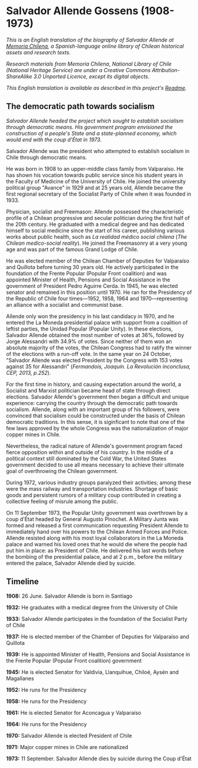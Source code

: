 # Salvador Allende Gossens (1908-1973)

_This is an English translation of the biography of Salvador Allende at [Memoria Chilena](https://www.memoriachilena.gob.cl/602/w3-article-799.html), a Spanish-language online library of Chilean historical assets and research texts._

_Research materials from Memoria Chilena, National Library of Chile (National Heritage Service) are under a Creative Commons Attribution-ShareAlike 3.0 Unported Licence, except its digital objects._

_This English translation is available as described in this project's [Readme](https://github.com/jamieglohere/a-place-for-salvador-allende#license)._

## The democratic path towards socialism

_Salvador Allende headed the project which sought to establish socialism through democratic means. His government program envisioned the construction of a people's State and a state-planned economy, which would end with the coup d'État in 1973._

Salvador Allende was the president who attempted to establish socialism in Chile through democratic means.

He was born in 1908 to an upper-middle class family from Valparaíso. He has shown his vocation towards public service since his student years in the Faculty of Medicine of the University of Chile. He joined the university political group "Avance" in 1929 and at 25 years old, Allende became the first regional secretary of the Socialist Party of Chile when it was founded in 1933.

Physician, socialist and Freemason: Allende possessed the characteristic profile of a Chilean progressive and secular politician during the first half of the 20th century. He graduated with a medical degree and has dedicated himself to social medicine since the start of his career, publishing various works about public health, such as _La realidad médico social chilena_ (_The Chilean medico-social reality_). He joined the Freemasonry at a very young age and was part of the famous Grand Lodge of Chile.

He was elected member of the Chilean Chamber of Deputies for Valparaíso and Quillota before turning 30 years old. He actively participated in the foundation of the Frente Popular (Popular Front coalition) and was appointed Minister of Health, Pensions and Social Assistance in the government of President Pedro Aguirre Cerda. In 1945, he was elected senator and remained in this position until 1970. He ran for the Presidency of the Republic of Chile four times—1952, 1958, 1964 and 1970—representing an alliance with a socialist and communist base.

Allende only won the presidency in his last candidacy in 1970, and he entered the La Moneda presidential palace with support from a coalition of leftist parties, the Unidad Popular (Popular Unity). In these elections, Salvador Allende obtained the most number of votes at 36%, followed by Jorge Alessandri with 34.9% of votes. Since neither of them won an absolute majority of the votes, the Chilean Congress had to ratify the winner of the elections with a run-off vote. In the same year on 24 October, "Salvador Allende was elected President by the Congress with 153 votes against 35 for Alessandri" (_Fermandois, Joaquín. La Revolución inconclusa, CEP, 2013, p.252_).

For the first time in history, and causing expectation around the world, a Socialist and Marxist politician became head of state through direct elections. Salvador Allende's government then began a difficult and unique experience: carrying the country through the democratic path towards socialism. Allende, along with an important group of his followers, were convinced that socialism could be constructed under the basis of Chilean democratic traditions. In this sense, it is siginficant to note that one of the few laws approved by the whole Congress was the nationalization of major copper mines in Chile.

Nevertheless, the radical nature of Allende's government program faced fierce opposition within and outside of his country. In the middle of a political context still dominated by the Cold War, the United States government decided to use all means necessary to achieve their ultimate goal of overthrowing the Chilean government.

During 1972, various industry groups paralyzed their activities; among these were the mass railway and transportation industries. Shortage of basic goods and persistent rumors of a military coup contributed in creating a collective feeling of misrule among the public.

On 11 September 1973, the Popular Unity government was overthrown by a coup d'État headed by General Augusto Pinochet. A Military Junta was formed and released a first communication requesting President Allende to immediately hand over his powers to the Chilean Armed Forces and Police. Allende resisted along with his most loyal collaborators in the La Moneda palace and warned his loved ones that he would die where the people had put him in place: as President of Chile. He delivered his last words before the bombing of the presidential palace, and at 2 p.m., before the military entered the palace, Salvador Allende died by suicide.

## Timeline

**1908:** 26 June. Salvador Allende is born in Santiago

**1932:** He graduates with a medical degree from the University of Chile

**1933:** Salvador Allende participates in the foundation of the Socialist Party of Chile

**1937:** He is elected member of the Chamber of Deputies for Valparaíso and Quillota

**1939:** He is appointed Minister of Health, Pensions and Social Assistance in the Frente Popular (Popular Front coalition) government

**1945:** He is elected Senator for Valdivia, Llanquihue, Chiloé, Aysén and Magallanes

**1952:** He runs for the Presidency

**1958:** He runs for the Presidency

**1961:** He is elected Senator for Aconcagua y Valparaíso

**1964:** He runs for the Presidency

**1970:** Salvador Allende is elected President of Chile

**1971:** Major copper mines in Chile are nationalized

**1973:** 11 September. Salvador Allende dies by suicide during the Coup d'État
